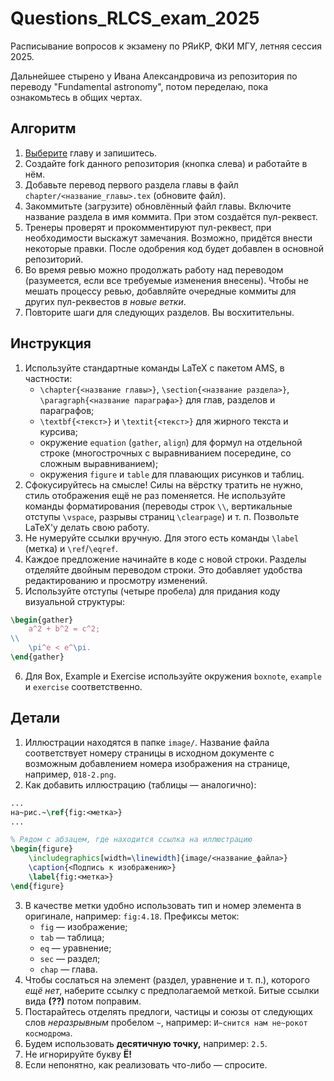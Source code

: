 # Questions_RLCS_exam_2025
Расписывание вопросов к экзамену по РЯиКР, ФКИ МГУ, летняя сессия 2025.

Дальнейшее стырено у Ивана Александровича из репозитория по переводу "Fundamental astronomy", потом переделаю, пока ознакомьтесь в общих чертах.

## Алгоритм
1. [Выберите](https://docs.google.com/spreadsheets/d/1AHhIWqkBrZT-TaXkIhmcpLRh4umpwEGz92qQIxnByPs/edit?usp=sharing) главу и запишитесь.
2. Создайте fork данного репозитория (кнопка слева) и работайте в нём.
3. Добавьте перевод первого раздела главы в файл `chapter/<название_главы>.tex` (обновите файл).
4. Закоммитьте (загрузите) обновлённый файл главы.
   Включите название раздела в имя коммита.
   При этом создаётся пул-реквест.
5. Тренеры проверят и прокомментируют пул-реквест, при необходимости выскажут замечания.
   Возможно, придётся внести некоторые правки. После одобрения код будет добавлен в основной репозиторий.
6. Во время ревью можно продолжать работу над переводом (разумеется, если все требуемые изменения внесены).
   Чтобы не мешать процессу ревью, добавляйте очередные коммиты для других пул-реквестов *в новые ветки*.
7. Повторите шаги для следующих разделов. Вы восхитительны.

## Инструкция
1. Используйте стандартные команды LaTeX с пакетом AMS, в частности:
   - `\chapter{<название главы>}`, `\section{<название раздела>}`, `\paragraph{<название параграфа>}` для глав, разделов и параграфов;
   - `\textbf{<текст>}` и `\textit{<текст>}` для жирного текста и курсива;
   - окружение `equation` (`gather`, `align`) для формул на отдельной строке (многострочных с выравниванием посередине, со сложным выравниванием);
   - окружения `figure` и `table` для плавающих рисунков и таблиц.
2. Сфокусируйтесь на смысле! Силы на вёрстку тратить не нужно, стиль отображения ещё не раз поменяется.
   Не используйте команды форматирования (переводы строк `\\`, вертикальные отступы `\vspace`, разрывы страниц `\clearpage`) и т.&nbsp;п.
   Позвольте LaTeX'у делать свою работу.
3. Не нумеруйте ссылки вручную.
   Для этого есть команды `\label` (метка) и `\ref`/`\eqref`.
4. Каждое предложение начинайте в коде с новой строки.
   Разделы отделяйте двойным переводом строки.
   Это добавляет удобства редактированию и просмотру изменений.
5. Используйте отступы (четыре пробела) для придания коду визуальной структуры:
```latex
\begin{gather}
    a^2 + b^2 = c^2;
\\
    \pi^e < e^\pi.
\end{gather}
```
6. Для Box, Example и Exercise используйте окружения `boxnote`, `example` и `exercise` соответственно.

## Детали
1. Иллюстрации находятся в папке `image/`.
   Название файла соответствует номеру страницы в исходном документе с возможным добавлением номера изображения на странице, например, `018-2.png`.
2. Как добавить иллюстрацию (таблицы — аналогично):
```latex
...
на~рис.~\ref{fig:<метка>}
...

% Рядом с абзацем, где находится ссылка на иллюстрацию
\begin{figure}
    \includegraphics[width=\linewidth]{image/<название_файла>}
    \caption{<Подпись к изображению>}
    \label{fig:<метка>}
\end{figure}
```
3. В качестве метки удобно использовать тип и номер элемента в оригинале, например: `fig:4.18`.
   Префиксы меток:
   - `fig` — изображение;
   - `tab` — таблица;
   - `eq` — уравнение;
   - `sec` — раздел;
   - `chap` — глава.
4. Чтобы сослаться на элемент (раздел, уравнение и т.&nbsp;п.), которого *ещё нет*, наберите ссылку с предполагаемой меткой.
   Битые ссылки вида **(??)** потом поправим.
5. Постарайтесь отделять предлоги, частицы и союзы от следующих слов *неразрывным* пробелом `~`, например: `И~снится нам не~рокот космодрома`.
6. Будем использовать **десятичную точку,** например: `2.5`.
7. Не игнорируйте букву **Ё!**
8. Если непонятно, как реализовать что-либо — спросите.
